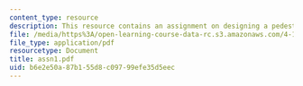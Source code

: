```yaml
---
content_type: resource
description: This resource contains an assignment on designing a pedestrian bridge.
file: /media/https%3A/open-learning-course-data-rc.s3.amazonaws.com/4-191-introduction-to-integrated-design-fall-2006/b6e2e50a87b155d8c09799efe35d5eec_assn1.pdf
file_type: application/pdf
resourcetype: Document
title: assn1.pdf
uid: b6e2e50a-87b1-55d8-c097-99efe35d5eec
---
```

